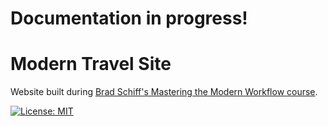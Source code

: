 # Documentation in progress!

# Modern Travel Site
Website built during [Brad Schiff's Mastering the Modern Workflow course](https://www.udemy.com/git-a-web-developer-job-mastering-the-modern-workflow/).

[![License: MIT](https://img.shields.io/badge/License-MIT-yellow.svg)](./LICENSE.txt)

